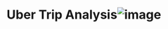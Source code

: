 # Uber Trip Analysis![image](https://github.com/user-attachments/assets/ae7baf2d-d698-47ee-a2bb-a635415b20fe)
